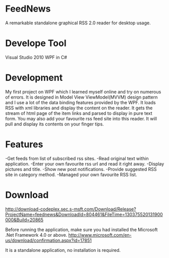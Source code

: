 FeedNews
========

A remarkable standalone graphical RSS 2.0 reader for desktop usage.

Develope Tool
========

Visual Studio 2010 WPF in C#

Development
========

My first project on WPF which I learned myself online and try on numerous of errors.
It is designed in Model View ViewModel(MVVM) design pattern and I use a lot of the data binding features provided by the WPF.
It loads RSS with xml libraries and display the content on the reader. It gets the stream of html page of the item links and parsed to display in pure text form.
You may also add your favourite rss feed site into this reader. It will pull and display its contents on your finger tips.

Features
========

-Get feeds from list of subscribed rss sites.
-Read original text within application.
-Enter your own favourite rss url and read it right away.
-Display pictures and title.
-Show new post notifications.
-Provide suggested RSS site in category method.
-Managed your own favourite RSS list.

Download
========

http://download-codeplex.sec.s-msft.com/Download/Release?ProjectName=feednews&DownloadId=804461&FileTime=130375520131900000&Build=20865

Before running the application, make sure you had installed the Microsoft .Net Framework 4.0 or above. 
http://www.microsoft.com/en-us/download/confirmation.aspx?id=17851

It is a standalone application, no installation is required.
